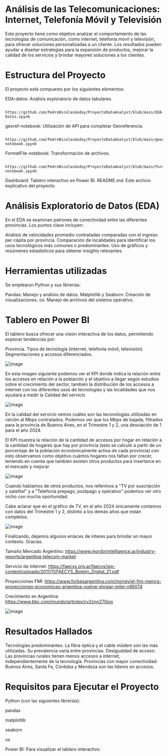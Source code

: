 # Análisis de las Telecomunicaciones: Internet, Telefonía Móvil y Televisión

Este proyecto tiene como objetivo analizar el comportamiento de las tecnologías de comunicación, como internet, telefonía móvil y televisión, para ofrecer soluciones personalizadas a un cliente. Los resultados pueden ayudar a diseñar estrategias para la expansión de productos, mejorar la calidad de los servicios y brindar mayores soluciones a los clientes.

# Estructura del Proyecto
El proyecto está compuesto por los siguientes elementos:

EDA-datos: Análisis exploratorio de datos tabulares. 

      https://github.com/PedroNicolasGodoy/ProyectoDataAnalyst/blob/main/EDA-Datos.ipynb
      
georef-notebook: Utilización de API para completar Georeferencia. 

      https://github.com/PedroNicolasGodoy/ProyectoDataAnalyst/blob/main/georef-notebook.ipynb
      
FormatFile-notebook: Transformación de archivos. 

      https://github.com/PedroNicolasGodoy/ProyectoDataAnalyst/blob/main/FormatFile-notebook.ipynb
      
Dashboard: Tablero interactivo en Power BI.
README.md: Este archivo explicativo del proyecto.

# Análisis Exploratorio de Datos (EDA)
En el EDA se examinan patrones de conectividad entre las diferentes provincias. Los puntos clave incluyen:

Análisis de velocidades promedio contratadas comparadas con el ingreso per cápita por provincia.
Comparación de localidades para identificar los usos tecnológicos más comunes o predominantes.
Uso de gráficos y resúmenes estadísticos para obtener insights relevantes.

# Herramientas utilizadas
Se emplearon Python y sus librerías:

Pandas: Manejo y análisis de datos.
Matplotlib y Seaborn: Creación de visualizaciones.
os: Manejo de archivos del sistema operativo.



# Tablero en Power BI
El tablero busca ofrecer una visión interactiva de los datos, permitiendo explorar tendencias por:

Provincia.
Tipos de tecnología (internet, telefonía móvil, televisión).
Segmentaciones y accesos diferenciados.

![image](https://github.com/user-attachments/assets/7ba074a3-1033-41ab-bc9f-3b09e17212b9)

En esta imagen siguiente podemos ver el KPI donde indica la relación entre los accesos en relación a la población y el objetivo a llegar según estudios sobre el crecimiento del sector, también la distribución de los accesos a internet con los diferentes usos de tecnologías y las localidades que nos ayudará a medir la Calidad del servicio

![image](https://github.com/user-attachments/assets/052bb178-b47a-4c2f-8b97-7d7963351c9a)

En la calidad del servicio vemos cuáles son las teconologías utilizadas en ralción al Mbps contratados. Podemos ver que los Mbps de bajada, filtrados para la provincia de Buenos Aires, en el Trimestre 1 y 2, una desviación de 1 para el año 2024.

El KPI muestra la relación de la cantidad de accesos por hogar en relación a la cantidad de hogares que hay por provincia (esto se calculó a partir de un porcentaje de la población económicamente activa de cada provincia) con esto observamos como objetivo cuántos hogares nos faltan por crecer, teniendo en cuenta que tambíen existen otros productos para insertarce en el mercado y mejorar

![image](https://github.com/user-attachments/assets/bc405071-7b1f-40b1-9a9c-b43ded28d93b)

Cuando hablamos de otros productos, nos referimos a "TV por suscripción y satelital" y a "Telefonía prepago, postpago y operativo" podemos ver otro nicho con mucha oportunidad. 

Cabe aclarar que en el gráfico de TV, en el año 2024 únicamente contamos con datos del Trimestre 1 y 2, distinto a los demás años que están completos.

![image](https://github.com/user-attachments/assets/f8ba20dd-1de0-4eb4-9381-f51cb6c5c742)

Finalizando, dejamos algunos enlaces de interes para brindar un mayor contexto. Gracias.

Tamaño Mercado Argentino:      https://www.mordorintelligence.ar/industry-reports/argentina-telecom-market

Servicio de Internet:      https://faecys.org.ar/faecys/wp-content/uploads/2011/11/FAECYS_Boletin_Digital_21.pdf

Proyecciones FMI: 	https://www.forbesargentina.com/money/el-fmi-mejora-proyecciones-economicas-argentina-vuelve-elogiar-milei-n66074

Crecimiento en Argentina: 		https://www.bbc.com/mundo/articles/cv2znn270jyo

![image](https://github.com/user-attachments/assets/e571c4ff-8137-43fc-ade4-5dc981474ce7)


# Resultados Hallados
Tecnologías predominantes: La fibra óptica y el cable módem son las más utilizadas. Su prevalencia varía entre provincias.
Desigualdad de acceso: Las provincias rurales tienen menos accesos a internet, independientemente de la tecnología.
Provincias con mayor conectividad: Buenos Aires, Santa Fe, Córdoba y Mendoza son las líderes en accesos.

# Requisitos para Ejecutar el Proyecto
Python (con las siguientes librerías):

pandas

matplotlib

seaborn

os



Power BI: Para visualizar el tablero interactivo.

